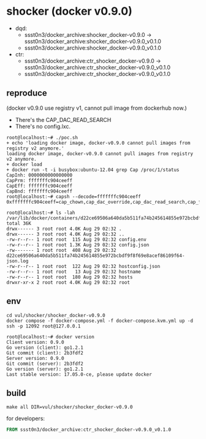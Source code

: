 # shocker (docker v0.9.0)

* dqd: 
    * ssst0n3/docker_archive:shocker_docker-v0.9.0 -> ssst0n3/docker_archive:shocker_docker-v0.9.0_v0.1.0
    * ssst0n3/docker_archive:shocker_docker-v0.9.0_v0.1.0
* ctr: 
    * ssst0n3/docker_archive:ctr_shocker_docker-v0.9.0 -> ssst0n3/docker_archive:ctr_shocker_docker-v0.9.0_v0.1.0
    * ssst0n3/docker_archive:ctr_shocker_docker-v0.9.0_v0.1.0

## reproduce

(docker v0.9.0 use registry v1, cannot pull image from dockerhub now.)

* There's the CAP_DAC_READ_SEARCH
* There's no config.lxc.

```shell
root@localhost:~# ./poc.sh 
+ echo 'loading docker image, docker-v0.9.0 cannot pull images from registry v2 anymore.'
loading docker image, docker-v0.9.0 cannot pull images from registry v2 anymore.
+ docker load
+ docker run -t -i busybox:ubuntu-12.04 grep Cap /proc/1/status
CapInh:	0000000000000000
CapPrm:	fffffffc904ceeff
CapEff:	fffffffc904ceeff
CapBnd:	fffffffc904ceeff
root@localhost:~# capsh --decode=fffffffc904ceeff
0xfffffffc904ceeff=cap_chown,cap_dac_override,cap_dac_read_search,cap_fowner,cap_fsetid,cap_kill,cap_setgid,cap_setuid,cap_linux_immutable,cap_net_bind_service,cap_net_broadcast,cap_net_raw,cap_ipc_lock,cap_ipc_owner,cap_sys_chroot,cap_sys_ptrace,cap_sys_boot,cap_lease,cap_setfcap,cap_syslog,35,36,37,38,39,40,41,42,43,44,45,46,47,48,49,50,51,52,53,54,55,56,57,58,59,60,61,62,63

root@localhost:~# ls -lah /var/lib/docker/containers/d22ce69506a640da5b511fa74b245614855e972bcbdf9f8f69e8acef86109f64/
total 36K
drwx------ 3 root root 4.0K Aug 29 02:32 .
drwx------ 3 root root 4.0K Aug 29 02:32 ..
-rw-r--r-- 1 root root  115 Aug 29 02:32 config.env
-rw-r--r-- 1 root root 1.3K Aug 29 02:32 config.json
-rw------- 1 root root  408 Aug 29 02:32 d22ce69506a640da5b511fa74b245614855e972bcbdf9f8f69e8acef86109f64-json.log
-rw-r--r-- 1 root root  122 Aug 29 02:32 hostconfig.json
-rw-r--r-- 1 root root   13 Aug 29 02:32 hostname
-rw-r--r-- 1 root root  180 Aug 29 02:32 hosts
drwxr-xr-x 2 root root 4.0K Aug 29 02:32 root
```

## env

```shell
cd vul/shocker/shocker_docker-v0.9.0
docker compose -f docker-compose.yml -f docker-compose.kvm.yml up -d
ssh -p 12092 root@127.0.0.1
```

```shell
root@localhost:~# docker version
Client version: 0.9.0
Go version (client): go1.2.1
Git commit (client): 2b3fdf2
Server version: 0.9.0
Git commit (server): 2b3fdf2
Go version (server): go1.2.1
Last stable version: 17.05.0-ce, please update docker
```

## build

```shell
make all DIR=vul/shocker/shocker_docker-v0.9.0
```

for developers:

```dockerfile
FROM ssst0n3/docker_archive:ctr_shocker_docker-v0.9.0_v0.1.0
```
